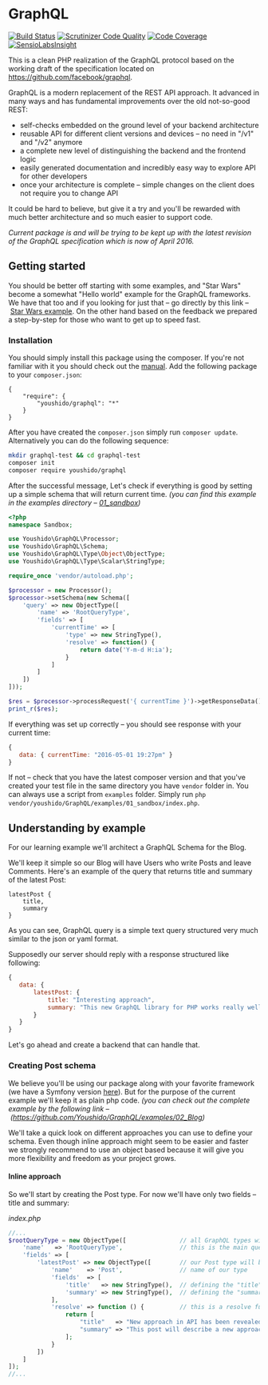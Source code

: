 # GraphQL
[![Build Status](https://travis-ci.org/Youshido/GraphQL.svg?branch=master)](http://travis-ci.org/Youshido/GraphQL)
[![Scrutinizer Code Quality](https://scrutinizer-ci.com/g/Youshido/GraphQL/badges/quality-score.png?b=master)](https://scrutinizer-ci.com/g/Youshido/GraphQL/?branch=master)
[![Code Coverage](https://scrutinizer-ci.com/g/Youshido/GraphQL/badges/coverage.png?b=master)](https://scrutinizer-ci.com/g/Youshido/GraphQL/?branch=master)
[![SensioLabsInsight](https://insight.sensiolabs.com/projects/8b8ab2a2-32fb-4298-a986-b75ca523c7c9/mini.png)](https://insight.sensiolabs.com/projects/8b8ab2a2-32fb-4298-a986-b75ca523c7c9)

This is a clean PHP realization of the GraphQL protocol based on the working draft of the specification located on https://github.com/facebook/graphql.
 
GraphQL is a modern replacement of the REST API approach. It advanced in many ways and has fundamental improvements over the old not-so-good REST:

 - self-checks embedded on the ground level of your backend architecture  
 - reusable API for different client versions and devices – no need in "/v1" and "/v2" anymore 
 - a complete new level of distinguishing the backend and the frontend logic
 - easily generated documentation and incredibly easy way to explore API for other developers
 - once your architecture is complete – simple changes on the client does not require you to change API
 
It could be hard to believe, but give it a try and you'll be rewarded with much better architecture and so much easier to support code. 
 
_Current package is and will be trying to be kept up with the latest revision of the GraphQL specification which is now of April 2016._
 
## Getting started

You should be better off starting with some examples, and "Star Wars" become a somewhat "Hello world" example for the GraphQL frameworks.
We have that too and if you looking for just that – go directly by this link – [Star Wars example](https://github.com/Youshido/GraphQL/Tests/StarWars).
On the other hand based on the feedback we prepared a step-by-step for those who want to get up to speed fast.
 
### Installation

You should simply install this package using the composer. If you're not familiar with it you should check out the [manual](https://getcomposer.org/doc/00-intro.md).
Add the following package to your `composer.json`:

 ```
 {
     "require": {
         "youshido/graphql": "*"
     }
 }
 ```
After you have created the `composer.json` simply run `composer update`.
Alternatively you can do the following sequence:
```sh
mkdir graphql-test && cd graphql-test
composer init
composer require youshido/graphql
```
 
After the successful message, Let's check if everything is good by setting up a simple schema that will return current time.
_(you can find this example in the examples directory – [01_sandbox](https://github.com/Youshido/GraphQL/examples/01_sandbox))_

```php
<?php
namespace Sandbox;

use Youshido\GraphQL\Processor;
use Youshido\GraphQL\Schema;
use Youshido\GraphQL\Type\Object\ObjectType;
use Youshido\GraphQL\Type\Scalar\StringType;

require_once 'vendor/autoload.php';

$processor = new Processor();
$processor->setSchema(new Schema([
    'query' => new ObjectType([
        'name' => 'RootQueryType',
        'fields' => [
            'currentTime' => [
                'type' => new StringType(),
                'resolve' => function() {
                    return date('Y-m-d H:ia');
                }
            ]
        ]
    ])
]));

$res = $processor->processRequest('{ currentTime }')->getResponseData();
print_r($res);
```

If everything was set up correctly – you should see response with your current time:
 ```js
 { 
    data: { currentTime: "2016-05-01 19:27pm" }
 }
 ```
 
If not – check that you have the latest composer version and that you've created your test file in the same directory you have `vendor` folder in.
You can always use a script from `examples` folder. Simply run `php vendor/youshido/GraphQL/examples/01_sandbox/index.php`.

## Understanding by example

For our learning example we'll architect a GraphQL Schema for the Blog.

We'll keep it simple so our Blog will have Users who write Posts and leave Comments.
Here's an example of the query that returns title and summary of the latest Post:
 ```
 latestPost {
     title,
     summary
 }
 ```
As you can see, GraphQL query is a simple text query structured very much similar to the json or yaml format.

Supposedly our server should reply with a response structured like following:
 ```js
 {
    data: {
        latestPost: {
            title: "Interesting approach",
            summary: "This new GraphQL library for PHP works really well"
        }
    }
 }
 ```

Let's go ahead and create a backend that can handle that.

### Creating Post schema

We believe you'll be using our package along with your favorite framework (we have a Symfony version [here](http://github.com/Youshido/GraphqlBundle)).
But for the purpose of the current example we'll keep it as plain php code.
_(you can check out the complete example by the following link – (https://github.com/Youshido/GraphQL/examples/02_Blog)_

We'll take a quick look on different approaches you can use to define your schema. 
Even though inline approach might seem to be easier and faster we strongly recommend to use an object based because it will give you more flexibility and freedom as your project grows.

#### Inline approach

So we'll start by creating the Post type. For now we'll have only two fields – title and summary:

*index.php*
```php
//...
$rootQueryType = new ObjectType([               // all GraphQL types will be extended from the base types
    'name'   => 'RootQueryType',                // this is the main query structure, name doesn't really matter but by a convention we name it RootQueryType
    'fields' => [
        'latestPost' => new ObjectType([        // our Post type will be extended from the generic ObjectType 
            'name'    => 'Post',                // name of our type
            'fields'  => [                  
                'title'   => new StringType(),  // defining the "title" field, type - string
                'summary' => new StringType(),  // defining the "summary" field, type is also string
            ],
            'resolve' => function () {          // this is a resolve function, for now it will return a static array with data
                return [
                    "title"   => "New approach in API has been revealed",
                    "summary" => "This post will describe a new approach to create and maintain APIs",
                ];
            }
        ])
    ]
]);
//...
```

